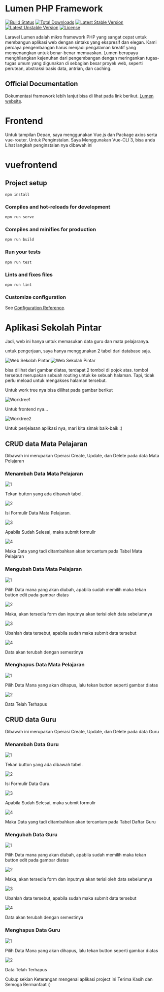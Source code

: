 # Lumen PHP Framework

[![Build Status](https://travis-ci.org/laravel/lumen-framework.svg)](https://travis-ci.org/laravel/lumen-framework)
[![Total Downloads](https://poser.pugx.org/laravel/lumen-framework/d/total.svg)](https://packagist.org/packages/laravel/lumen-framework)
[![Latest Stable Version](https://poser.pugx.org/laravel/lumen-framework/v/stable.svg)](https://packagist.org/packages/laravel/lumen-framework)
[![Latest Unstable Version](https://poser.pugx.org/laravel/lumen-framework/v/unstable.svg)](https://packagist.org/packages/laravel/lumen-framework)
[![License](https://poser.pugx.org/laravel/lumen-framework/license.svg)](https://packagist.org/packages/laravel/lumen-framework)

Laravel Lumen adalah mikro framework PHP yang sangat cepat untuk membangun aplikasi web dengan sintaks yang ekspresif dan elegan. Kami percaya pengembangan harus menjadi pengalaman kreatif yang menyenangkan untuk benar-benar memuaskan. Lumen berupaya menghilangkan kejenuhan dari pengembangan dengan meringankan tugas-tugas umum yang digunakan di sebagian besar proyek web, seperti perutean, abstraksi basis data, antrian, dan caching.

## Official Documentation

Dokumentasi framework lebih lanjut bisa di lihat pada link berikut. [Lumen website](https://lumen.laravel.com/docs).

# Frontend

Untuk tampilan Depan, saya menggunakan Vue.js dan Package axios serta vue-router.
Untuk Penginstalan. Saya Menggunakan Vue-CLI 3, bisa anda Lihat langkah penginstalan nya dibawah ini

# vuefrontend

## Project setup
```
npm install
```

### Compiles and hot-reloads for development
```
npm run serve
```

### Compiles and minifies for production
```
npm run build
```

### Run your tests
```
npm run test
```

### Lints and fixes files
```
npm run lint
```

### Customize configuration
See [Configuration Reference](https://cli.vuejs.org/config/).

# Aplikasi Sekolah Pintar

Jadi, web ini hanya untuk memasukan data guru dan mata pelajaranya.

untuk pengerjaan, saya hanya menggunakan 2 tabel dari database saja.

![Web Sekolah Pintar](image/DataGuru.png)
![Web Sekolah Pintar](image/DataPelajaran.png)

bisa dilihat dari gambar diatas, terdapat 2 tombol di pojok atas. tombol tersebut merupakan sebuah
routing untuk ke sebuah halaman. Tapi, tidak perlu meload untuk mengakses halaman tersebut.

Untuk work tree nya bisa dilihat pada gambar berikut

![Worktree1](image/WorkTreeLumen.png)

Untuk frontend nya...

![Worktree2](image/WorkTreeFrontend.png)

Untuk penjelasan aplikasi nya, mari kita simak baik-baik :)

## CRUD data Mata Pelajaran

Dibawah ini merupakan Operasi Create, Update, dan Delete pada data Mata Pelajaran

### Menambah Data Mata Pelajaran
![1](image/tambahPelajaran/1.png)

Tekan button yang ada dibawah tabel.

![2](image/tambahPelajaran/2.png)

Isi Formulir Data Mata Pelajaran.

![3](image/tambahPelajaran/3.png)

Apabila Sudah Selesai, maka submit formulir

![4](image/tambahPelajaran/4.png)

Maka Data yang tadi ditambahkan akan tercantum pada Tabel Mata Pelajaran

### Mengubah Data Mata Pelajaran
![1](image/ubahPelajaran/1.png)

Pilih Data mana yang akan diubah, apabila sudah memilih maka tekan button edit pada gambar diatas

![2](image/ubahPelajaran/2.png)

Maka, akan tersedia form dan inputnya akan terisi oleh data sebelumnya

![3](image/ubahPelajaran/3.png)

Ubahlah data tersebut, apabila sudah maka submit data tersebut

![4](image/ubahPelajaran/4.png)

Data akan terubah dengan semestinya

### Menghapus Data Mata Pelajaran

![1](image/hapusPelajaran/1.png)

Pilih Data Mana yang akan dihapus, lalu tekan button seperti gambar diatas

![2](image/hapusPelajaran/2.png)

Data Telah Terhapus

## CRUD data Guru

Dibawah ini merupakan Operasi Create, Update, dan Delete pada data Guru

### Menambah Data Guru
![1](image/tambahGuru/1.png)

Tekan button yang ada dibawah tabel.

![2](image/tambahGuru/2.png)

Isi Formulir Data Guru.

![3](image/tambahGuru/3.png)

Apabila Sudah Selesai, maka submit formulir

![4](image/tambahGuru/4.png)

Maka Data yang tadi ditambahkan akan tercantum pada Tabel Daftar Guru

### Mengubah Data Guru
![1](image/ubahGuru/1.png)

Pilih Data mana yang akan diubah, apabila sudah memilih maka tekan button edit pada gambar diatas

![2](image/ubahGuru/2.png)

Maka, akan tersedia form dan inputnya akan terisi oleh data sebelumnya

![3](image/ubahGuru/3.png)

Ubahlah data tersebut, apabila sudah maka submit data tersebut

![4](image/ubahGuru/4.png)

Data akan terubah dengan semestinya

### Menghapus Data Guru

![1](image/hapusGuru/1.png)

Pilih Data Mana yang akan dihapus, lalu tekan button seperti gambar diatas

![2](image/hapusGuru/2.png)

Data Telah Terhapus

Cukup sekian Keterangan mengenai aplikasi project ini
Terima Kasih dan Semoga Bermanfaat :)
